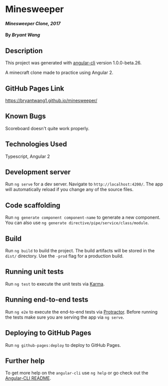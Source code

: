 # Minesweeper

#### _Minesweeper Clone, 2017_

#### By _**Bryant Wang**_

## Description

This project was generated with [angular-cli](https://github.com/angular/angular-cli) version 1.0.0-beta.26.

A minecraft clone made to practice using Angular 2.

## GitHub Pages Link
https://bryantwang1.github.io/minesweeper/

## Known Bugs

Scoreboard doesn't quite work properly.

##  Technologies Used

Typescript, Angular 2

## Development server
Run `ng serve` for a dev server. Navigate to `http://localhost:4200/`. The app will automatically reload if you change any of the source files.

## Code scaffolding

Run `ng generate component component-name` to generate a new component. You can also use `ng generate directive/pipe/service/class/module`.

## Build

Run `ng build` to build the project. The build artifacts will be stored in the `dist/` directory. Use the `-prod` flag for a production build.

## Running unit tests

Run `ng test` to execute the unit tests via [Karma](https://karma-runner.github.io).

## Running end-to-end tests

Run `ng e2e` to execute the end-to-end tests via [Protractor](http://www.protractortest.org/).
Before running the tests make sure you are serving the app via `ng serve`.

## Deploying to GitHub Pages

Run `ng github-pages:deploy` to deploy to GitHub Pages.

## Further help

To get more help on the `angular-cli` use `ng help` or go check out the [Angular-CLI README](https://github.com/angular/angular-cli/blob/master/README.md).
